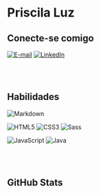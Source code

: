 # Priscila Luz

## Conecte-se comigo
[![E-mail](https://img.shields.io/badge/-Email-000?style=for-the-badge&logo=microsoft-outlook&logoColor=white)](mailto:luzpriscilag@hotmail.com)
[![LinkedIn](https://img.shields.io/badge/LinkedIn-000?style=for-the-badge&logo=linkedin&logoColor=0e76a8)](https://www.linkedin.com/in/luzpriscila/)

<br/>
<br/>

## Habilidades
![Markdown](https://img.shields.io/badge/Markdown-000?style=for-the-badge&logo=markdown)

![HTML5](https://img.shields.io/badge/HTML5-000?style=for-the-badge&logo=html5)
![CSS3](https://img.shields.io/badge/CSS3-000?style=for-the-badge&logo=css3&logoColor=264CE4)
![Sass](https://img.shields.io/badge/Sass-000?style=for-the-badge&logo=sass)

![JavaScript](https://img.shields.io/badge/JavaScript-000?style=for-the-badge&logo=javascript)
![Java](https://img.shields.io/badge/Java-000?style=for-the-badge&logo=java)

<br/>
<br/>

## GitHub Stats